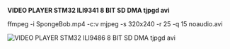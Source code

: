 **VIDEO PLAYER STM32 ILI9341 8 BIT SD DMA tjpgd avi**



ffmpeg -i SpongeBob.mp4 -c:v mjpeg -s 320x240 -r 25 -q 15 noaudio.avi

![VIDEO PLAYER STM32 ILI9486 8 BIT SD DMA tjpgd avi](https://github.com/user-attachments/assets/7e273539-fdf9-40fc-9fa8-3d59a0f90553)
